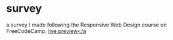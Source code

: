 # survey
a survey I made following the Responsive Web Design course on FreeCodeCamp.
<a href="https://sanimatie.github.io/survey/">live preview</a
